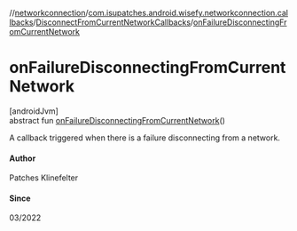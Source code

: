 //[networkconnection](../../../index.md)/[com.isupatches.android.wisefy.networkconnection.callbacks](../index.md)/[DisconnectFromCurrentNetworkCallbacks](index.md)/[onFailureDisconnectingFromCurrentNetwork](on-failure-disconnecting-from-current-network.md)

# onFailureDisconnectingFromCurrentNetwork

[androidJvm]\
abstract fun [onFailureDisconnectingFromCurrentNetwork](on-failure-disconnecting-from-current-network.md)()

A callback triggered when there is a failure disconnecting from a network.

#### Author

Patches Klinefelter

#### Since

03/2022
